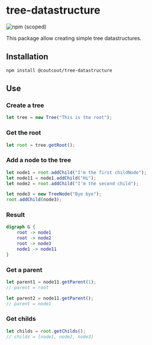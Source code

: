 # tree-datastructure

![npm (scoped)](https://img.shields.io/npm/v/@coutcout/tree-datastructure.svg?style=flat-square)

This package allow creating simple tree datastructures.

## Installation

```Node
npm install @coutcout/tree-datastructure
```

## Use

### Create a tree

```Typescript
let tree = new Tree("This is the root");
```

### Get the root

```Typescript
let root = tree.getRoot();
```

### Add a node to the tree

```Typescript
let node1 = root.addChild("I'm the first childNode");
let node11 = node1.addChild("Hi");
let node2 = root.addChild("I'm the second child");

let node3 = new TreeNode("Bye bye");
root.addChild(node3);
```

### Result

```dot
digraph G {
    root -> node1
    root -> node2
    root -> node3
    node1 -> node11
}
```

### Get a parent

```Typescript
let parent1 = node11.getParent(1);
// parent = root

let parent2 = node11.getParent();
// parent = node1
```

### Get childs

```Typescript
let childs = root.getChilds();
// childs = [node1, node2, node3]
```
